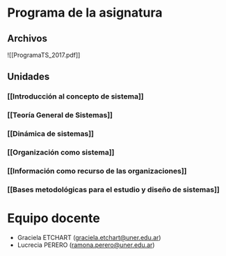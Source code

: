 # Programa de la asignatura
## Archivos
![[ProgramaTS_2017.pdf]]
## Unidades
### [[Introducción al concepto de sistema]]
###  [[Teoría General de Sistemas]]
### [[Dinámica de sistemas]]
### [[Organización como sistema]]
### [[Información como recurso de las organizaciones]]
###  [[Bases metodológicas para el estudio y diseño de sistemas]]

# Equipo docente
-   Graciela ETCHART (graciela.etchart@uner.edu.ar)
-   Lucrecia PERERO (ramona.perero@uner.edu.ar)
